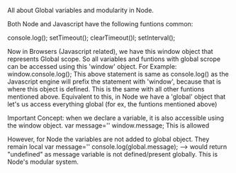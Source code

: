 
All about Global variables and modularity in Node.

Both Node and Javascript have the following funtions common:

console.log();
setTimeout();
clearTimeout()l;
setInterval();

Now in Browsers (Javascript related), we have this window object that represents Global scope. So all variables and funtions with global scrope can be accessed using this 'window' object.
For Example:
window.console.log();
This above statement is same as console.log() as the Javascript engine will prefix the statement with 'window', because that is where this object is defined. This is the same with all other funtions mentioned above.
Equivalent to this, in Node we have a 'global' object that let's us access everything global (for ex, the funtions mentioned above)

Important Concept:
when we declare a variable, it is also accessible using the window object.
var message=''
window.message;      This is allowed

However, for Node the variables are not added to global object. They remain local
var message=''
console.log(global.message); --> would return "undefined" as message variable is not defined/present globally.
This is Node's modular system.

